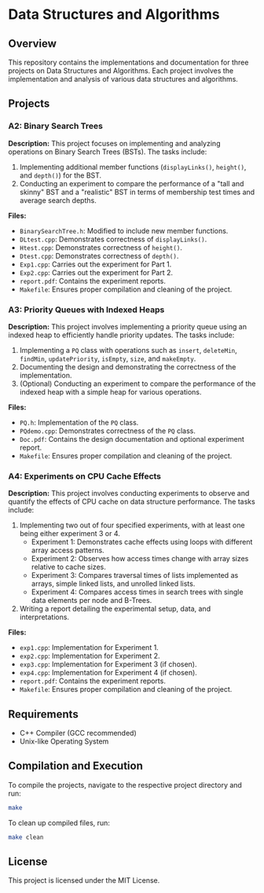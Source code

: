 
# Data Structures and Algorithms 

## Overview
This repository contains the implementations and documentation for three projects on Data Structures and Algorithms. Each project involves the implementation and analysis of various data structures and algorithms.

## Projects

### A2: Binary Search Trees

**Description:**
This project focuses on implementing and analyzing operations on Binary Search Trees (BSTs). The tasks include:
1. Implementing additional member functions (`displayLinks()`, `height()`, and `depth()`) for the BST.
2. Conducting an experiment to compare the performance of a "tall and skinny" BST and a "realistic" BST in terms of membership test times and average search depths.

**Files:**
- `BinarySearchTree.h`: Modified to include new member functions.
- `DLtest.cpp`: Demonstrates correctness of `displayLinks()`.
- `Htest.cpp`: Demonstrates correctness of `height()`.
- `Dtest.cpp`: Demonstrates correctness of `depth()`.
- `Exp1.cpp`: Carries out the experiment for Part 1.
- `Exp2.cpp`: Carries out the experiment for Part 2.
- `report.pdf`: Contains the experiment reports.
- `Makefile`: Ensures proper compilation and cleaning of the project.

### A3: Priority Queues with Indexed Heaps

**Description:**
This project involves implementing a priority queue using an indexed heap to efficiently handle priority updates. The tasks include:
1. Implementing a `PQ` class with operations such as `insert`, `deleteMin`, `findMin`, `updatePriority`, `isEmpty`, `size`, and `makeEmpty`.
2. Documenting the design and demonstrating the correctness of the implementation.
3. (Optional) Conducting an experiment to compare the performance of the indexed heap with a simple heap for various operations.

**Files:**
- `PQ.h`: Implementation of the `PQ` class.
- `PQdemo.cpp`: Demonstrates correctness of the `PQ` class.
- `Doc.pdf`: Contains the design documentation and optional experiment report.
- `Makefile`: Ensures proper compilation and cleaning of the project.

### A4: Experiments on CPU Cache Effects

**Description:**
This project involves conducting experiments to observe and quantify the effects of CPU cache on data structure performance. The tasks include:
1. Implementing two out of four specified experiments, with at least one being either experiment 3 or 4.
   - Experiment 1: Demonstrates cache effects using loops with different array access patterns.
   - Experiment 2: Observes how access times change with array sizes relative to cache sizes.
   - Experiment 3: Compares traversal times of lists implemented as arrays, simple linked lists, and unrolled linked lists.
   - Experiment 4: Compares access times in search trees with single data elements per node and B-Trees.
2. Writing a report detailing the experimental setup, data, and interpretations.

**Files:**
- `exp1.cpp`: Implementation for Experiment 1.
- `exp2.cpp`: Implementation for Experiment 2.
- `exp3.cpp`: Implementation for Experiment 3 (if chosen).
- `exp4.cpp`: Implementation for Experiment 4 (if chosen).
- `report.pdf`: Contains the experiment reports.
- `Makefile`: Ensures proper compilation and cleaning of the project.

## Requirements
- C++ Compiler (GCC recommended)
- Unix-like Operating System

## Compilation and Execution
To compile the projects, navigate to the respective project directory and run:
```bash
make
```
To clean up compiled files, run:
```bash
make clean
```

## License
This project is licensed under the MIT License.
